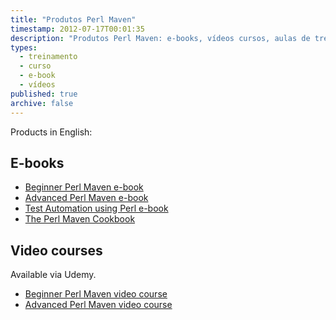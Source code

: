```yaml
---
title: "Produtos Perl Maven"
timestamp: 2012-07-17T00:01:35
description: "Produtos Perl Maven: e-books, vídeos cursos, aulas de treinamento pelo site"
types:
  - treinamento
  - curso
  - e-book
  - vídeos
published: true
archive: false
---
```


Products in English:

## E-books
* [Beginner Perl Maven e-book](https://perlmaven.com/beginner-perl-maven-e-book)
* [Advanced Perl Maven e-book](https://perlmaven.com/advanced-perl-maven-e-book)
* [Test Automation using Perl e-book](https://perlmaven.com/test-automation-using-perl-e-book)
* [The Perl Maven Cookbook](https://perlmaven.com/perl-maven-cookbook)

## Video courses

Available via Udemy.

* [Beginner Perl Maven video course](https://perlmaven.com/beginner-perl-maven-video-course)
* [Advanced Perl Maven video course](https://perlmaven.com/advanced-perl-maven-video-course)
